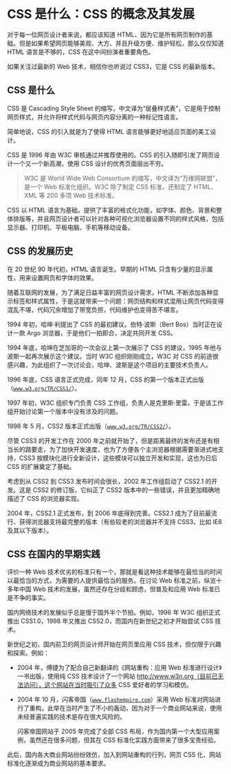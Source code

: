 # CSS 是什么：CSS 的概念及其发展

对于每一位网页设计者来说，都应该知道 HTML、因为它是所有网页制作的基础。但是如果希望网页能够美观、大方、并且升级方便、维护轻松，那么仅仅知道 HTML 语言是不够的，CSS 在这中间扮演者重要角色。

如果关注过最新的 Web 技术，相信你也听说过 CSS3，它是 CSS 的最新版本。

## CSS 是什么

CSS 是 Cascading Style Sheet 的缩写，中文译为“层叠样式表”，它是用于控制网页样式，并允许将样式代码与网页内容分离的一种标记性语言。

简单地说，CSS 的引入就是为了使得 HTML 语言能够更好地适应页面的美工设计。

CSS 是 1996 年由 W3C 审核通过并推荐使用的。CSS 的引入随即引发了网页设计一个又一个新高潮，使用 CSS 设计的优秀页面层出不穷。

> W3C 是 World Wide Web Consortium 的缩写，中文译为“万维网联盟”，是一个 Web 标准化组织。W3C 除了制定 CSS 标准，还制定了 HTML、XML 等 200 多项 Web 技术标准。

CSS 以 HTML 语言为基础，提供了丰富的格式化功能，如字体、颜色、背景和整体排版等，并且网页设计者可以针对各种可视化浏览器设置不同的样式风格，包括显示器、打印机、平板电脑、手机等移动设备。

## CSS 的发展历史

在 20 世纪 90 年代初，HTML 语言诞生。早期的 HTML 只含有少量的显示属性，用来设置网页和字体的效果。

随着互联网的发展，为了满足日益丰富的网页设计需求，HTML 不断添加各种显示标签和样式属性，于是这就带来一个问题：网页结构和样式混用让网页代码变得混乱不堪，代码冗余增加了带宽负担，代码维护也变得苦不堪言。

1994 年初，哈坤·利提出了 CSS 的最初建议。伯特·波斯（Bert Bos）当时正在设计一款 Argo 浏览器，于是他们一拍即合，决定共同开发 CSS。

1994 年底，哈坤在芝加哥的一次会议上第一次展示了 CSS 的建议，1995 年他与波斯一起再次展示这个建议。当时 W3C 组织刚刚成立，W3C 对 CSS 的前途很感兴趣，为此组织了一次讨论会，哈坤、波斯是这个项目的主要技术负责人。

1996 年底，CSS 语言正式完成，同年 12 月，CSS 的第一个版本正式出版（[`www.w3.org/TR/CSS1/`](https://www.w3.org/TR/CSS1/)）。

1997 年初，W3C 组织专门负责 CSS 工作组，负责人是克里斯·里雷。于是该工作组开始讨论第一个版本中没有涉及的问题。

1998 年 5 月，CSS2 版本正式出版（[`www.w3.org/TR/CSS2/`](https://www.w3.org/TR/CSS2/)）。

尽管 CSS3 的开发工作在 2000 年之前就开始了，但是距离最终的发布还是有相当长的路要走，为了加快开发速度，也为了方便各个主浏览器根据需要渐进式地支持，CSS3 按模块化进行全新设计，这些模块可以独立开发和实现，这也为日后 CSS 的扩展奠定了基础。

考虑到从 CSS2 到 CSS3 发布时间会很长，2002 年工作组启动了 CSS2.1 的开发。这是 CSS2 的修订版，它纠正了 CSS2 版本中的一些错误，并且更加精确地描述了 CSS 的浏览器实现。

2004 年，CSS2.1 正式发布，到 2006 年底得到完善。CSS2.1 成为了目前最流行、获得浏览器支持最完整的版本（有些较老的浏览器并不支持 CSS3，比如 IE8 及其以下版本）。

## CSS 在国内的早期实践

评价一种 Web 技术优劣的标准只有一个，那就是看这种技术能够在最恰当的时间以最恰当的方式，为需要的人提供最恰当的服务。在讨论 Web 标准之前，纵览十多年中国 Web 技术的发展，虽然还存在分歧和顾虑，但普及和应用 Web 标准已是不争的事实。

国内网络技术的发展似乎总是慢于国外半个节拍。例如，1996 年 W3C 组织正式推出 CSS1.0，1998 年又推出 CSS2.0，而国内在新世纪之初才开始尝试 CSS 技术。

新世纪之初，国内前卫的网页设计师开始在网页里应用 CSS 技术，但仅限于兴趣和探索。例如：

*   2004 年，傅捷为了配合自己新翻译的《网站重构：应用 Web 标准进行设计》一书出版，使用纯 CSS 技术设计了一个网站 http://www.w3n.org（目前已无法访问），这个网站在当时吸引了众多 CSS 爱好者的学习和模仿。
*   2004 年 10 月，闪客帝国（[`www.flashempire.com`](http://www.flashempire.com)）采用 Web 标准对网站进行了重构，此举在当时产生了不小的轰动，因为对于一个商业网站来说，使用未经普遍实践的技术是存在很大风险的。

    闪客帝国网站于 2005 年完成了全部 CSS 布局，作为国内第一个大型应用案例，虽然还在很多问题，但其在 CSS 标准化实践方面带来了很多宝贵经验。

此后，国内各大商业网站纷纷效仿，加入到网站重构的行列，网页 CSS 化、网站标准化逐渐成为商业网站的基本要求。